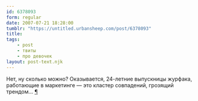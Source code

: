 ```yaml
---
id: 6378093
form: regular
date: 2007-07-21 18:28:00
tumblr: "https://untitled.urbansheep.com/post/6378093"
title:
tags:
    - post
    - твиты
    - про девочек
layout: post-text.njk
---
```


<p>Нет, ну сколько можно? Оказывается, 24-летние выпускницы журфака, работающие в маркетинге — это кластер совпадений, грозящий трендом&hellip; <a href="http://twitter.com/urbansheep/statuses/161205912">¶</a></p>

